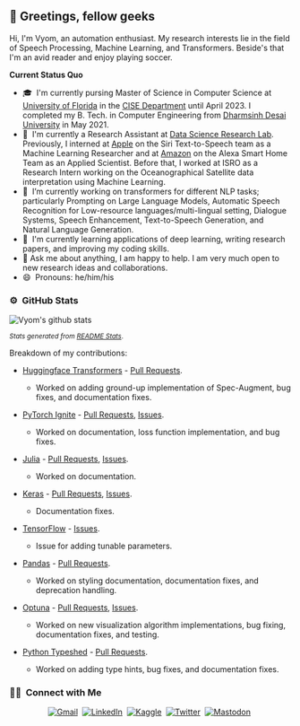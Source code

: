 ## 🖖 Greetings, fellow geeks 
Hi, I'm Vyom, an automation enthusiast. My research interests lie in the field of Speech Processing, Machine Learning, and Transformers. Beside's that I'm an avid reader and enjoy playing soccer.

<b>Current Status Quo</b>
- 🎓 &nbsp;I'm currently pursing Master of Science in Computer Science at [University of Florida](https://www.ufl.edu/) in the [CISE Department](https://www.cise.ufl.edu/) until April 2023. I completed my B. Tech. in Computer Engineering from [Dharmsinh Desai University](https://ddu.ac.in/) in May 2021.
- 💼 &nbsp;I'm currently a Research Assistant at [Data Science Research Lab](https://dsr.cise.ufl.edu/). Previously, I interned at [Apple](https://machinelearning.apple.com/) on the Siri Text-to-Speech team as a Machine Learning Researcher and at [Amazon](https://www.amazon.science/) on the Alexa Smart Home Team as an Applied Scientist. Before that, I worked at ISRO as a Research Intern working on the Oceanographical Satellite data interpretation using Machine Learning.
- 🔭 &nbsp;I’m currently working on transformers for different NLP tasks; particularly Prompting on Large Language Models, Automatic Speech Recognition for Low-resource languages/multi-lingual setting, Dialogue Systems, Speech Enhancement, Text-to-Speech Generation, and Natural Language Generation.
- 🌱 &nbsp;I'm currently learning applications of deep learning, writing research papers, and improving my coding skills.
- 💬 Ask me about anything, I am happy to help. I am very much open to new research ideas and collaborations. 
- 😄 &nbsp;Pronouns: he/him/his

### ⚙️ &nbsp;GitHub Stats
![Vyom's github stats](https://github-readme-stats.vercel.app/api?username=01-vyom&theme=cobalt&count_private=true&show_icons=true&hide=stars)

<sup>*Stats generated from [README Stats](https://github.com/anuraghazra/github-readme-stats)*. </sup>

Breakdown of my contributions:

- [Huggingface Transformers](https://github.com/huggingface/transformers) - [Pull Requests](https://github.com/huggingface/transformers/pulls?q=is%3Apr+author%3A01-vyom+is%3Aclosed).
  - Worked on adding ground-up implementation of Spec-Augment, bug fixes, and documentation fixes.

- [PyTorch Ignite](https://github.com/pytorch/ignite) - [Pull Requests](https://github.com/pytorch/ignite/pulls?q=is%3Apr+author%3A01-vyom+is%3Aclosed), [Issues](https://github.com/pytorch/ignite/issues?q=is%3Aissue+author%3A01-vyom+is%3Aclosed).
  - Worked on documentation, loss function implementation, and bug fixes.

- [Julia](https://github.com/JuliaLang/www.julialang.org) - [Pull Requests](https://github.com/JuliaLang/www.julialang.org/pulls?q=is%3Apr+author%3A01-vyom+is%3Aclosed), [Issues](https://github.com/JuliaLang/www.julialang.org/issues?q=is%3Aissue+author%3A01-vyom+is%3Aclosed).

    - Worked on documentation.

- [Keras](https://github.com/keras-team/keras) - [Pull Requests](https://github.com/keras-team/keras/pulls?q=is%3Apr+author%3A01-vyom+is%3Aclosed), [Issues](https://github.com/keras-team/keras/issues?q=is%3Aissue+author%3A01-vyom+is%3Aclosed). 
  - Documentation fixes.

- [TensorFlow](https://github.com/tensorflow) - [Issues](https://github.com/tensorflow/models/issues/10143).
  - Issue for adding tunable parameters.

- [Pandas](https://github.com/pandas-dev/pandas) - [Pull Requests](https://github.com/pandas-dev/pandas/pulls?q=is%3Apr+author%3A01-vyom+is%3Aclosed).
  - Worked on styling documentation, documentation fixes, and deprecation handling.

- [Optuna](https://github.com/optuna/optuna) - [Pull Requests](https://github.com/optuna/optuna/pulls?q=is%3Apr+author%3A01-vyom+is%3Aclosed), [Issues](https://github.com/optuna/optuna/issues?q=is%3Aissue+author%3A01-vyom+is%3Aclosed).
  - Worked on new visualization algorithm implementations, bug fixing, documentation fixes, and testing.

- [Python Typeshed](https://github.com/python/typeshed) - [Pull Requests](https://github.com/python/typeshed/pulls?q=is%3Apr+author%3A01-vyom+is%3Aclosed).
  - Worked on adding type hints, bug fixes, and documentation fixes.
### 🤝🏻 &nbsp;Connect with Me
<p align="center">
<a href="mailto:angerstick3@gmail.com"><img src="https://img.shields.io/badge/gmail-%23D14836.svg?&style=for-the-badge&logo=gmail&logoColor=white" alt="Gmail" /></a>&nbsp;
<a href="https://www.linkedin.com/in/01-vyom"><img src="https://img.shields.io/badge/linkedin-%230077B5.svg?&style=for-the-badge&logo=linkedin&logoColor=white" alt="LinkedIn" /></a>&nbsp;
<a href="https://www.kaggle.com/boltcoder"><img src="https://img.shields.io/badge/Kaggle-20BEFF?&style=for-the-badge&logo=kaggle&logoColor=white"alt="Kaggle" /></a>&nbsp;
<!-- <a href="https://leetcode.com/bolt_coder"><img src="https://img.shields.io/badge/leetcode-FFA116?&style=for-the-badge&logo=leetcode&logoColor=black" alt="Leetcode"/></a>&nbsp;
<a href="https://www.codechef.com/users/bolt_coder"><img src="https://img.shields.io/badge/codechef-5B4638?&style=for-the-badge&logo=codechef&logoColor=white" alt="Codechef"/></a>&nbsp; -->
<a href="https://twitter.com/stancosmos01"><img src="https://img.shields.io/badge/Twitter-1DA1F2?style=for-the-badge&logo=twitter&logoColor=white" alt="Twitter" /></a>&nbsp;
<a href="https://sigmoid.social/@stancosmos"><img src="https://img.shields.io/badge/-MASTODON-%232B90D9?style=for-the-badge&logo=mastodon&logoColor=white" alt="Mastodon" /></a>&nbsp;
</p>

